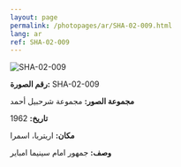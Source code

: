 ```yaml
---
layout: page
permalink: /photopages/ar/SHA-02-009.html
lang: ar
ref: SHA-02-009
---
```


![SHA-02-009](/smallimages/SHA-02-009-600.jpg)

**رقم الصورة:** SHA-02-009

**مجموعة الصور:** مجموعة شرحبيل أحمد

**تاريخ:** 1962

**مكان:** اريتريا، اسمرا

**وصف:** جمهور امام سينيما امباير
